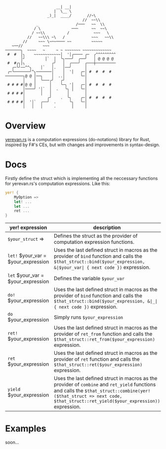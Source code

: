 ```
                                                  
                       __| __|                    
                      |  \__ \                    
                   _)_|  ____/       //~\         
                                   //  ~~\\       
              _                 /───   ~~  \\     
             / \              ───      ~~  ~~\    
            / ~~\\          /           ~~~   \   
          //   ~~\\\ ~\   /            ~~~   ~~\\ 
        //     ~~~ \~─~──── ~~         ~~~~~      
   ~──//         ~~~                              
───────╮  ~~~~   ~     ~ ~ ~~~~~~~ ~~~~~~~~~~~~~  
 #  #  │╮    ~~~~~~~~~~~~│  '│╭──── ╭─  ╭^^^^^^^^^
       │╯         │`  │  ╰╮───╯  ╭──╯   │ @ @ @ @ 
 #  #╭╮│╮            ╭╯   │  ╭───╯  ╭───┼─────────
   ╭─╰╯──^^╮    │`   │.   │──╯      │             
 ╭─╰───────╯^╮───────│    │  '│   ╭─│ #  #  #  #  
────────╮@ @ │──╮    │  ..│       ╰─│             
        │    │  ╰───╭╯   ╭╯         │             
 # # # #│@ @ │      │    ╰─╮ '│   ╭─│ #  #  #  #  
        │────╯ '│`  │  .   ╰╮ │   ╰─│             
 # # # #│       │   │       │       │             
        │          ╭╯    .  ╰╮    ╭─│ #  #  #  #  
 # # # #│  '│`  ╭──╯  .      ╰╮   ╰─│             
        │   │   │     .       │     │             
```


# Overview

[yerevan.rs](https://github.com/marat0n/yerevan.rs) is a computation expressions (do-notations) library for Rust,
inspired by F#'s CEs, but with changes and improvements in syntax-design.

# Docs

Firstly define the struct which is implementing all the neccessary functions for <span>yerevan.rs</span>\'s computation expressions.
Like this:
```rust
yer! {
    MyOption =>
    let! ...
    let ...
    ret ...
}
```

|yer! expression|description|
| --- | ---|
| `$your_struct` => | Defines the struct as the provider of computation expression functions. |
|`let!` $your_var = $your_expression|Uses the last defined struct in macros as the provider of `bind` function and calls the `$that_struct::bind($your_expression, &\|$your_var\| { next code })` expression.|
|`let` $your_var = $your_expression|Defines the variable `$your_var`|
|`do!` $your_expression|Uses the last defined struct in macros as the provider of `bind` function and calls the `$that_struct::bind($your_expression, &\|_\| { next code })` expression.|
|`do` $your_expression|Simply runs `$your_expression`|
|`ret!` $your_expression|Uses the last defined struct in macros as the provider of `ret_from` function and calls the `$that_struct::ret_from($your_expression)` expression.|
|`ret` $your_expression|Uses the last defined struct in macros as the provider of `ret` function and calls the `$that_struct::ret($your_expression)` expression.|
|`yield` $your_expression|Uses the last defined struct in macros as the provider of `combine` and `ret_yield` functions and calls the `$that_struct::combine(yer!($that_struct => next code, $that_struct::ret_yield($your_expression))` expression.|



# Examples

soon...


